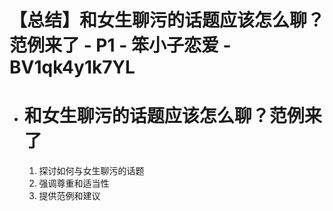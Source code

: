 # 【总结】和女生聊污的话题应该怎么聊？范例来了 - P1 - 笨小子恋爱 - BV1qk4y1k7YL

-   # 和女生聊污的话题应该怎么聊？范例来了
    1.  探讨如何与女生聊污的话题
    2.  强调尊重和适当性
    3.  提供范例和建议